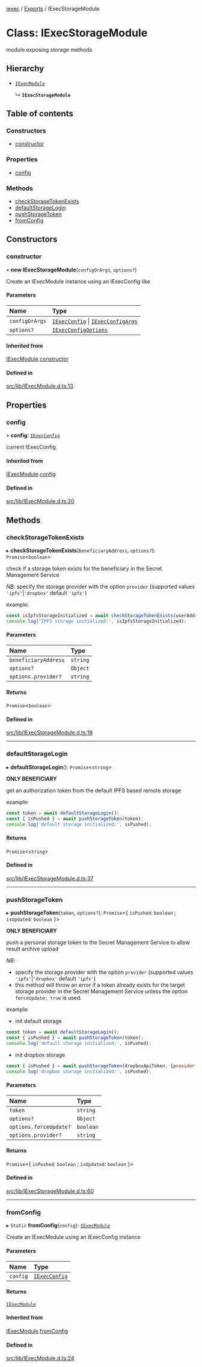 [iexec](../README.md) / [Exports](../modules.md) / IExecStorageModule

# Class: IExecStorageModule

module exposing storage methods

## Hierarchy

- [`IExecModule`](IExecModule.md)

  ↳ **`IExecStorageModule`**

## Table of contents

### Constructors

- [constructor](IExecStorageModule.md#constructor)

### Properties

- [config](IExecStorageModule.md#config)

### Methods

- [checkStorageTokenExists](IExecStorageModule.md#checkstoragetokenexists)
- [defaultStorageLogin](IExecStorageModule.md#defaultstoragelogin)
- [pushStorageToken](IExecStorageModule.md#pushstoragetoken)
- [fromConfig](IExecStorageModule.md#fromconfig)

## Constructors

### constructor

• **new IExecStorageModule**(`configOrArgs`, `options?`)

Create an IExecModule instance using an IExecConfig like

#### Parameters

| Name | Type |
| :------ | :------ |
| `configOrArgs` | [`IExecConfig`](IExecConfig.md) \| [`IExecConfigArgs`](../interfaces/internal_.IExecConfigArgs.md) |
| `options?` | [`IExecConfigOptions`](../interfaces/internal_.IExecConfigOptions.md) |

#### Inherited from

[IExecModule](IExecModule.md).[constructor](IExecModule.md#constructor)

#### Defined in

[src/lib/IExecModule.d.ts:13](https://github.com/iExecBlockchainComputing/iexec-sdk/blob/79135f9/src/lib/IExecModule.d.ts#L13)

## Properties

### config

• **config**: [`IExecConfig`](IExecConfig.md)

current IExecConfig

#### Inherited from

[IExecModule](IExecModule.md).[config](IExecModule.md#config)

#### Defined in

[src/lib/IExecModule.d.ts:20](https://github.com/iExecBlockchainComputing/iexec-sdk/blob/79135f9/src/lib/IExecModule.d.ts#L20)

## Methods

### checkStorageTokenExists

▸ **checkStorageTokenExists**(`beneficiaryAddress`, `options?`): `Promise`<`boolean`\>

check if a storage token exists for the beneficiary in the Secret Management Service

_NB_: specify the storage provider with the option `provider` (supported values `'ipfs'`|`'dropbox'` default `'ipfs'`)

example:
```js
const isIpfsStorageInitialized = await checkStorageTokenExists(userAddress);
console.log('IPFS storage initialized:', isIpfsStorageInitialized);
```

#### Parameters

| Name | Type |
| :------ | :------ |
| `beneficiaryAddress` | `string` |
| `options?` | `Object` |
| `options.provider?` | `string` |

#### Returns

`Promise`<`boolean`\>

#### Defined in

[src/lib/IExecStorageModule.d.ts:19](https://github.com/iExecBlockchainComputing/iexec-sdk/blob/79135f9/src/lib/IExecStorageModule.d.ts#L19)

___

### defaultStorageLogin

▸ **defaultStorageLogin**(): `Promise`<`string`\>

**ONLY BENEFICIARY**

get an authorization token from the default IPFS based remote storage

example:
```js
const token = await defaultStorageLogin();
const { isPushed } = await pushStorageToken(token);
console.log('default storage initialized:', isPushed);
```

#### Returns

`Promise`<`string`\>

#### Defined in

[src/lib/IExecStorageModule.d.ts:37](https://github.com/iExecBlockchainComputing/iexec-sdk/blob/79135f9/src/lib/IExecStorageModule.d.ts#L37)

___

### pushStorageToken

▸ **pushStorageToken**(`token`, `options?`): `Promise`<{ `isPushed`: `boolean` ; `isUpdated`: `boolean`  }\>

**ONLY BENEFICIARY**

push a personal storage token to the Secret Management Service to allow result archive upload

_NB_:
- specify the storage provider with the option `provider` (supported values `'ipfs'`|`'dropbox'` default `'ipfs'`)
- this method will throw an error if a token already exists for the target storage provider in the Secret Management Service unless the option `forceUpdate: true` is used.

example:
- init default storage
```js
const token = await defaultStorageLogin();
const { isPushed } = await pushStorageToken(token);
console.log('default storage initialized:', isPushed);
```
- init dropbox storage
```js
const { isPushed } = await pushStorageToken(dropboxApiToken, {provider: 'dropbox'});
console.log('dropbox storage initialized:', isPushed);
```

#### Parameters

| Name | Type |
| :------ | :------ |
| `token` | `string` |
| `options?` | `Object` |
| `options.forceUpdate?` | `boolean` |
| `options.provider?` | `string` |

#### Returns

`Promise`<{ `isPushed`: `boolean` ; `isUpdated`: `boolean`  }\>

#### Defined in

[src/lib/IExecStorageModule.d.ts:60](https://github.com/iExecBlockchainComputing/iexec-sdk/blob/79135f9/src/lib/IExecStorageModule.d.ts#L60)

___

### fromConfig

▸ `Static` **fromConfig**(`config`): [`IExecModule`](IExecModule.md)

Create an IExecModule using an IExecConfig instance

#### Parameters

| Name | Type |
| :------ | :------ |
| `config` | [`IExecConfig`](IExecConfig.md) |

#### Returns

[`IExecModule`](IExecModule.md)

#### Inherited from

[IExecModule](IExecModule.md).[fromConfig](IExecModule.md#fromconfig)

#### Defined in

[src/lib/IExecModule.d.ts:24](https://github.com/iExecBlockchainComputing/iexec-sdk/blob/79135f9/src/lib/IExecModule.d.ts#L24)
